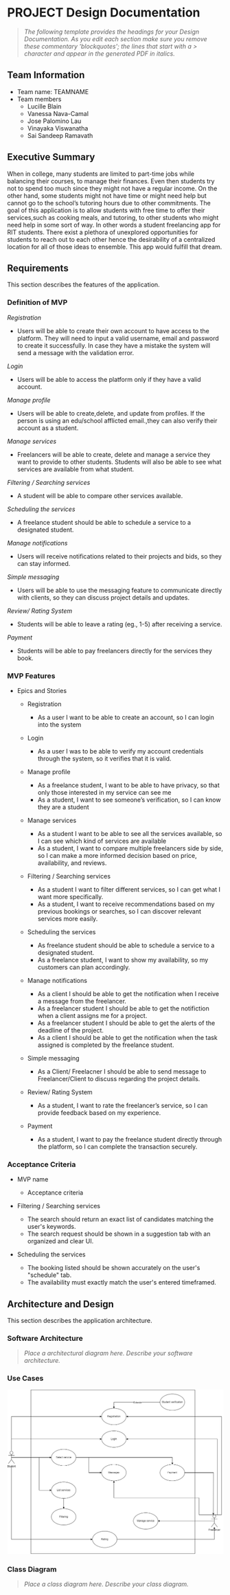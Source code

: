 # PROJECT Design Documentation

> _The following template provides the headings for your Design
> Documentation.  As you edit each section make sure you remove these
> commentary 'blockquotes'; the lines that start with a > character
> and appear in the generated PDF in italics._

## Team Information
* Team name: TEAMNAME
* Team members
  * Lucille Blain
  * Vanessa Nava-Camal
  * Jose Palomino Lau
  * Vinayaka Viswanatha
  * Sai Sandeep Ramavath

## Executive Summary

When in college, many students are limited to part-time jobs while balancing their courses, to manage their finances. Even then students try not to spend too much since they might not have a regular income. On the other hand, some students might not have time or might need help but cannot go to the school’s tutoring hours due to other commitments. The goal of this application is to allow students with free time to offer their services,such as cooking meals, and tutoring, to other students who might need help in some sort of way. In other words a student freelancing app for RIT students. 
There exist a plethora of unexplored opportunities for students to reach out to each other hence the desirability of a centralized location for all of those ideas to ensemble. This app would fulfill that dream.



## Requirements

This section describes the features of the application.

### Definition of MVP

*Registration*
  * Users will be able to create their own account to have access to the platform. They will need to input a valid username, email and password to create it successfully. In case they have a mistake the system will send a message with the validation error.

*Login*
  * Users will be able to access the platform only if they have a valid account.
    
*Manage profile*
  * Users will be able to create,delete, and update from profiles. If  the person is using an edu/school afflicted email.,they can also verify their account as a student.

*Manage services*
  * Freelancers will be able to create, delete and manage a service they want to provide to other students. Students will also be able to see what services are available from what student.

*Filtering / Searching services*
  * A student will be able to compare other services available.
     
*Scheduling the services*
  * A freelance student should be able to schedule a service to a designated student.

*Manage notifications*
   * Users will receive notifications related to their projects and bids, so they can stay informed.

*Simple messaging*
  * Users will be able to use the messaging feature to communicate directly with clients, so they can discuss project details and updates.
    

*Review/ Rating System*
  * Students will be able to leave a rating (eg., 1-5) after receiving a service.
 
*Payment*
 * Students will be able to pay freelancers directly for the services they book.


### MVP Features
* Epics and Stories
  * Registration
    * As a user I want to be able to create an account, so I can login into the system
  * Login
    * As a user I was to be able to verify my account credentials through the system, so it verifies that it is valid.
  * Manage profile
  
    * As a freelance student, I want to be able to have privacy, so that only those interested in my service can see me
    * As a student, I want to see someone’s verification, so I can know they are a student

  * Manage services

    * As a student I want to be able to see all the services available, so I can see which kind of services are available
    * As a student, I want to compare multiple freelancers side by side, so I can make a more informed decision based on price, availability, and reviews.

  
  * Filtering / Searching services
     * As a student I want to filter different services, so I can get what I want more specifically.
     * As a student, I want to receive recommendations based on my previous bookings or searches, so I can discover relevant services more easily.
  * Scheduling the services
    * As freelance student should be able to schedule a service to a designated student.
    * As a freelance student, I want to show my availability, so my customers can plan accordingly.
  * Manage notifications
    * As a client I should be able to get the notification when I receive a message from the freelancer.
    * As a freelancer student I should be able to get the notifiction when a client assigns me for a project.
    * As a freelancer student I should be able to get the alerts of the deadline of the project.
    * As a client I should be able to get the notification when the task assigned is completed by the freelance student. 
  * Simple messaging
    * As a Client/ Freelacner I should be able to send message to Freelancer/Client to discuss regarding the project details.
  * Review/ Rating System
    * As a student, I want to rate the freelancer’s service, so I can provide feedback based on my experience.
  * Payment
    * As a student, I want to pay the freelance student directly through the platform, so I can complete the transaction securely.

### Acceptance Criteria

  * MVP name
    * Acceptance criteria
      
  * Filtering / Searching services 
    * The search should return an exact list of candidates matching the user's keywords. 
    * The search request should be shown in a suggestion tab with an organized and clear UI. 
     
  * Scheduling the services 
    * The booking listed should be shown accurately on the user's "schedule" tab. 
    * The availability must exactly match the user's entered timeframed. 


## Architecture and Design

This section describes the application architecture.

### Software Architecture
> _Place a architectural diagram here._
> _Describe your software architecture._


### Use Cases
![Use Case Diagram](user_case_diagram_png.png)


### Class Diagram
> _Place a class diagram here._
> _Describe your class diagram._
